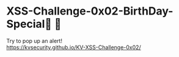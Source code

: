 # XSS-Challenge-0x02-BirthDay-Special🤩 🥳
Try to pop up an alert!<br>
https://kvsecurity.github.io/KV-XSS-Challenge-0x02/
